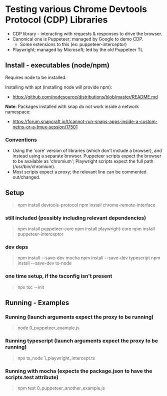 # Testing various Chrome Devtools Protocol (CDP) Libraries

* CDP library - interacting with requests & responses to drive the browser.
* Canonical one is Puppeteer; managed by Google to demo CDP. 
  * Some extensions to this (ex: puppeteer-interceptor)
* Playwright; managed by Microsoft; led by the old Puppeteer TL

## Install - executables (node/npm)

Requires node to be installed.

Installing with apt (installing node will provide npm):

- https://github.com/nodesource/distributions/blob/master/README.md

**Note**: Packages installed with snap do not work inside a network namespace:

- https://forum.snapcraft.io/t/cannot-run-snaps-apps-inside-a-custom-netns-or-a-tmux-session/17501

### Conventions

* Using the 'core' version of libraries (which don't include a browser), and instead using a separate browser. Puppeteer scripts expect the browser to be available as 'chromium'; Playwright scripts expect the full path (/usr/bin/chromium).
* Most scripts expect a proxy; the relevant line can be commented out/changed.

## Setup
> npm install devtools-protocol
> npm install chrome-remote-interface

### still included (possibly including relevant dependencies)

> npm install puppeteer-core
> npm install playwright-core
> npm install puppeteer-interceptor

### dev deps

> npm install --save-dev mocha
> npm install --save-dev typescript
> npm install --save-dev ts-node

### one time setup, if the tsconfig isn't present

> npx tsc --init

## Running - Examples

### Running (launch arguments expect the proxy to be running)

> node 0_puppeteer_example.js

### Running typescript (launch arguments expect the proxy to be running)

> npx ts_node 1_playwright_intercept.ts

### Running with mocha (expects the package.json to have the scripts.test attribute)

> npm test 0_puppeteer_another_example.js
